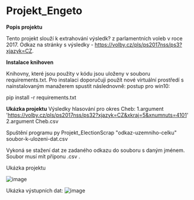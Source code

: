 # Projekt_Engeto

**Popis projektu**

Tento projekt slouží k extrahování výsledk? z parlamentních voleb v roce 2017. Odkaz na stránky s výsledky - https://volby.cz/pls/ps2017nss/ps3?xjazyk=CZ.

**Instalace knihoven**

Knihovny, které jsou použity v kódu jsou uloženy v souboru requirements.txt. 
Pro instalaci doporučuji použít nové virtuální prostředí s nainstalovaným manažerem spustit následnovně:
postup pro win10:

pip install -r requirements.txt

**Ukázka projektu**
Výsledky hlasování pro okres Cheb:
1.argument 'https://volby.cz/pls/ps2017nss/ps32?xjazyk=CZ&xkraj=5&xnumnuts=4101'
2.argument Cheb.csv

Spuštění programu
py Projekt_ElectionScrap "odkaz-uzemniho-celku"  soubor-k-ulozeni-dat.csv

Vykoná se stažení dat ze zadaného odkazu do souboru s daným jménem. Soubor musí mít příponu .csv .

Ukázka projektu

![image](https://user-images.githubusercontent.com/78930457/116456881-0d1a7b00-a863-11eb-8b16-050a44c084ac.png)

Ukázka výstupních dat:
![image](https://user-images.githubusercontent.com/78930457/116458277-bd3cb380-a864-11eb-9399-7f1a5d5ea013.png)

